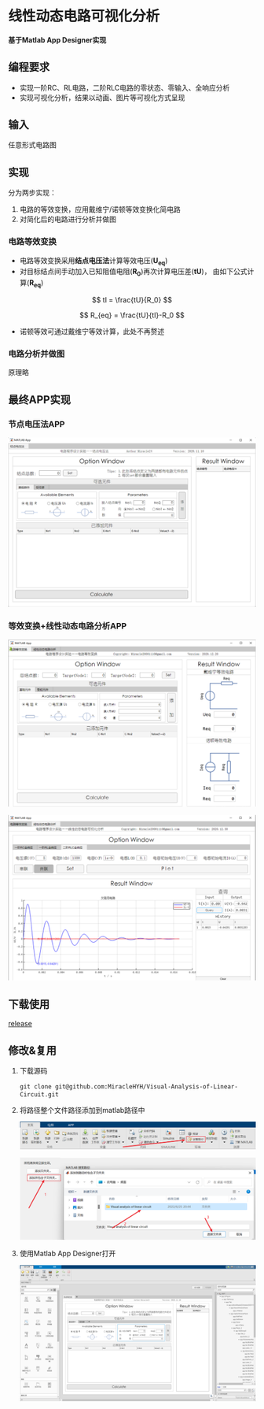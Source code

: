 # 线性动态电路可视化分析

#### 基于Matlab App Designer实现

## 编程要求

- 实现一阶RC、RL电路，二阶RLC电路的零状态、零输入、全响应分析
- 实现可视化分析，结果以动画、图片等可视化方式呈现

## 输入

任意形式电路图

## 实现

分为两步实现：

1. 电路的等效变换，应用戴维宁/诺顿等效变换化简电路
2. 对简化后的电路进行分析并做图

### 电路等效变换

- 电路等效变换采用**结点电压法**计算等效电压(**U<sub>eq</sub>**)
- 对目标结点间手动加入已知阻值电阻(**R<sub>0</sub>**)再次计算电压差(**tU**)， 由如下公式计算(**R<sub>eq</sub>**)

$$
tI = \frac{tU}{R_0}
$$

$$
R_{eq} = \frac{tU}{tI}-R_0
$$

- 诺顿等效可通过戴维宁等效计算，此处不再赘述

### 电路分析并做图

原理略

## 最终APP实现

### 节点电压法APP

![image-20220625204333042](README.assets/image-20220625204333042.png)

### 等效变换+线性动态电路分析APP

![image-20220625204521362](README.assets/image-20220625204521362.png)

![image-20220625204546104](README.assets/image-20220625204546104.png)

## 下载使用

[release](https://github.com/MiracleHYH/Visual-Analysis-of-Linear-Circuit/releases)

## 修改&复用

1. 下载源码

   ```shell
   git clone git@github.com:MiracleHYH/Visual-Analysis-of-Linear-Circuit.git
   ```

2. 将路径整个文件路径添加到matlab路径中

   ![image-20220625204841437](README.assets/image-20220625204841437.png)

   ![image-20220625205026156](README.assets/image-20220625205026156.png)

3. 使用Matlab App Designer打开

   ![image-20220625205112828](README.assets/image-20220625205112828.png)







